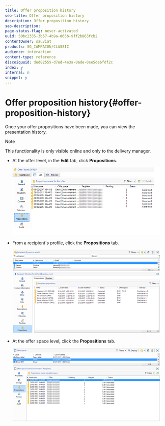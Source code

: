 ```yaml
---
title: Offer proposition history
seo-title: Offer proposition history
description: Offer proposition history
seo-description: 
page-status-flag: never-activated
uuid: 50bc2335-3b57-4b9a-865b-9ff2b863fcb2
contentOwner: sauviat
products: SG_CAMPAIGN/CLASSIC
audience: interaction
content-type: reference
discoiquuid: ded82559-d7ed-4e3a-8ade-0ee5de6fdf2c
index: y
internal: n
snippet: y
---
```


# Offer proposition history{#offer-proposition-history}

Once your offer propositions have been made, you can view the presentation history.

>[!NOTE]
>
>This functionality is only visible online and only to the delivery manager.

* At the offer level, in the **Edit** tab, click **Propositions**.

  ![](assets/offer_followup_006.png)

* From a recipient's profile, click the **Propositions** tab.

  ![](assets/offer_followup_002.png)

* At the offer space level, click the **Propositions** tab.

  ![](assets/offer_space_prop_001_b.png)

